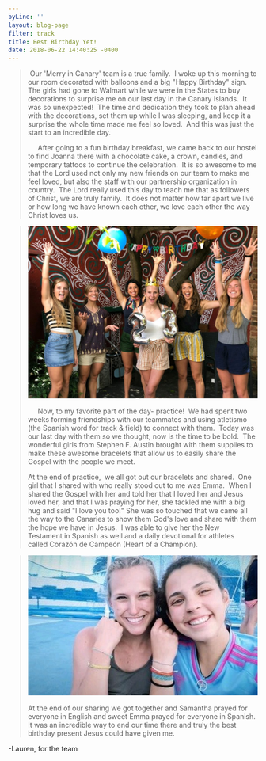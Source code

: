 ```yaml
---
byLine: ''
layout: blog-page
filter: track
title: Best Birthday Yet!
date: 2018-06-22 14:40:25 -0400
---
```

>  Our 'Merry in Canary' team is a true family.  I woke up this morning to our room decorated with balloons and a big "Happy Birthday" sign.  The girls had gone to Walmart while we were in the States to buy decorations to surprise me on our last day in the Canary Islands.  It was so unexpected!  The time and dedication they took to plan ahead with the decorations, set them up while I was sleeping, and keep it a surprise the whole time made me feel so loved.  And this was just the start to an incredible day.
>
>      After going to a fun birthday breakfast, we came back to our hostel to find Joanna there with a chocolate cake, a crown, candles, and temporary tattoos to continue the celebration.  It is so awesome to me that the Lord used not only my new friends on our team to make me feel loved, but also the staff with our partnership organization in country.  The Lord really used this day to teach me that as followers of Christ, we are truly family.  It does not matter how far apart we live or how long we have known each other, we love each other the way Christ loves us.  

> ![](/uploads/2018/06/22/IMG_6478.JPG)
>
>      Now, to my favorite part of the day- practice!  We had spent two weeks forming friendships with our teammates and using atletismo (the Spanish word for track & field) to connect with them.  Today was our last day with them so we thought, now is the time to be bold.  The wonderful girls from Stephen F. Austin brought with them supplies to make these awesome bracelets that allow us to easily share the Gospel with the people we meet.  
>
> At the end of practice,  we all got out our bracelets and shared.  One girl that I shared with who really stood out to me was Emma.  When I shared the Gospel with her and told her that I loved her and Jesus loved her, and that I was praying for her, she tackled me with a big hug and said "I love you too!" She was so touched that we came all the way to the Canaries to show them God's love and share with them the hope we have in Jesus.  I was able to give her the New Testament in Spanish as well and a daily devotional for athletes called Corazón de Campeón (Heart of a Champion).  

> ![](/uploads/2018/06/22/IMG_6477.JPG)
>
> At the end of our sharing we got together and Samantha prayed for everyone in English and sweet Emma prayed for everyone in Spanish.  It was an incredible way to end our time there and truly the best birthday present Jesus could have given me.

-Lauren, for the team